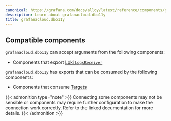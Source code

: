 ```yaml
---
canonical: https://grafana.com/docs/alloy/latest/reference/components/grafanacloud.dbo11y/
description: Learn about grafanacloud.dbo11y
title: grafanacloud.dbo11y
---
```

<!-- START GENERATED COMPATIBLE COMPONENTS -->

## Compatible components

`grafanacloud.dbo11y` can accept arguments from the following components:

- Components that export [Loki `LogsReceiver`](../../../compatibility/#loki-logsreceiver-exporters)

`grafanacloud.dbo11y` has exports that can be consumed by the following components:

- Components that consume [Targets](../../../compatibility/#targets-consumers)

{{< admonition type="note" >}}
Connecting some components may not be sensible or components may require further configuration to make the connection work correctly.
Refer to the linked documentation for more details.
{{< /admonition >}}

<!-- END GENERATED COMPATIBLE COMPONENTS -->